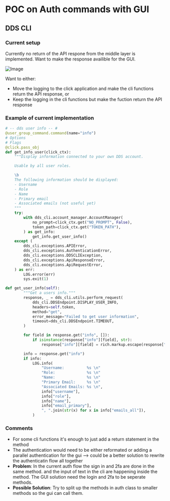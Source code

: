 # POC on Auth commands with GUI

## DDS CLI 

### Current setup
Currently no return of the API respone from the middle layer is implemented. Want to make the response availible for the GUI. 

![Image](./DDS_current_implementation.png)

Want to either:
- Move the logging to the click application and make the cli functions return the API response, or
- Keep the logging in the cli functions but make the fuction return the API response

### Example of current implementation

```python
# -- dds user info -- #
@user_group_command.command(name="info")
# Options
# Flags
@click.pass_obj
def get_info_user(click_ctx):
    """Display information connected to your own DDS account.

    Usable by all user roles.

    \b
    The following information should be displayed:
    - Username
    - Role
    - Name
    - Primary email
    - Associated emails (not useful yet)
    """
    try:
        with dds_cli.account_manager.AccountManager(
            no_prompt=click_ctx.get("NO_PROMPT", False),
            token_path=click_ctx.get("TOKEN_PATH"),
        ) as get_info:
            get_info.get_user_info()
    except (
        dds_cli.exceptions.APIError,
        dds_cli.exceptions.AuthenticationError,
        dds_cli.exceptions.DDSCLIException,
        dds_cli.exceptions.ApiResponseError,
        dds_cli.exceptions.ApiRequestError,
    ) as err:
        LOG.error(err)
        sys.exit(1)
```

```python
def get_user_info(self):
        """Get a users info."""
        response, _ = dds_cli.utils.perform_request(
            dds_cli.DDSEndpoint.DISPLAY_USER_INFO,
            headers=self.token,
            method="get",
            error_message="Failed to get user information",
            timeout=dds_cli.DDSEndpoint.TIMEOUT,
        )

        for field in response.get("info", []):
            if isinstance(response["info"][field], str):
                response["info"][field] = rich.markup.escape(response["info"][field])

        info = response.get("info")
        if info:
            LOG.info(
                "Username:          %s \n"
                "Role:              %s \n"
                "Name:              %s \n"
                "Primary Email:     %s \n"
                "Associated Emails: %s \n",
                info["username"],
                info["role"],
                info["name"],
                info["email_primary"],
                ", ".join(str(x) for x in info["emails_all"]),
            )
```

### Comments 

- For some cli functions it's enough to just add a return statement in the method
- The authentication would need to be either reformated or adding a parallel authentication for the gui --> could be a better solution to rewrite the authenticatin flow all together 
- **Problem**: In the current auth flow the sign in and 2fa are done in the same method. and the input of text in the cli are happening inside the method. The GUI solution need the login and 2fa to be seperate methods.
- **Possible Solution**: Try to split up the methods in auth class to smaller methods so the gui can call them.
